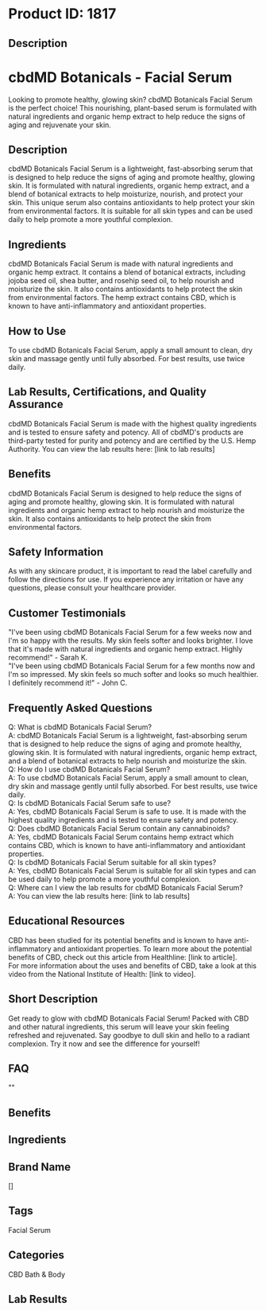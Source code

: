 # Product ID: 1817
## Description
<h1>
 cbdMD Botanicals - Facial Serum<br />
</h1>
<p>
 Looking to promote healthy, glowing skin? cbdMD Botanicals Facial Serum is the perfect choice! This nourishing, plant-based serum is formulated with natural ingredients and organic hemp extract to help reduce the signs of aging and rejuvenate your skin.
</p>
<h2>
 Description<br />
</h2>
<p>
 cbdMD Botanicals Facial Serum is a lightweight, fast-absorbing serum that is designed to help reduce the signs of aging and promote healthy, glowing skin. It is formulated with natural ingredients, organic hemp extract, and a blend of botanical extracts to help moisturize, nourish, and protect your skin. This unique serum also contains antioxidants to help protect your skin from environmental factors. It is suitable for all skin types and can be used daily to help promote a more youthful complexion.
</p>
<h2>
 Ingredients<br />
</h2>
<p>
 cbdMD Botanicals Facial Serum is made with natural ingredients and organic hemp extract. It contains a blend of botanical extracts, including jojoba seed oil, shea butter, and rosehip seed oil, to help nourish and moisturize the skin. It also contains antioxidants to help protect the skin from environmental factors. The hemp extract contains CBD, which is known to have anti-inflammatory and antioxidant properties.
</p>
<h2>
 How to Use<br />
</h2>
<p>
 To use cbdMD Botanicals Facial Serum, apply a small amount to clean, dry skin and massage gently until fully absorbed. For best results, use twice daily.
</p>
<h2>
 Lab Results, Certifications, and Quality Assurance<br />
</h2>
<p>
 cbdMD Botanicals Facial Serum is made with the highest quality ingredients and is tested to ensure safety and potency. All of cbdMD's products are third-party tested for purity and potency and are certified by the U.S. Hemp Authority. You can view the lab results here: [link to lab results]
</p>
<h2>
 Benefits<br />
</h2>
<p>
 cbdMD Botanicals Facial Serum is designed to help reduce the signs of aging and promote healthy, glowing skin. It is formulated with natural ingredients and organic hemp extract to help nourish and moisturize the skin. It also contains antioxidants to help protect the skin from environmental factors.
</p>
<h2>
 Safety Information<br />
</h2>
<p>
 As with any skincare product, it is important to read the label carefully and follow the directions for use. If you experience any irritation or have any questions, please consult your healthcare provider.
</p>
<h2>
 Customer Testimonials<br />
</h2>
<p>
 "I've been using cbdMD Botanicals Facial Serum for a few weeks now and I'm so happy with the results. My skin feels softer and looks brighter. I love that it's made with natural ingredients and organic hemp extract. Highly recommend!" - Sarah K.<br />
"I've been using cbdMD Botanicals Facial Serum for a few months now and I'm so impressed. My skin feels so much softer and looks so much healthier. I definitely recommend it!" - John C.
</p>
<h2>
 Frequently Asked Questions<br />
</h2>
<p>
 Q: What is cbdMD Botanicals Facial Serum?<br />
A: cbdMD Botanicals Facial Serum is a lightweight, fast-absorbing serum that is designed to help reduce the signs of aging and promote healthy, glowing skin. It is formulated with natural ingredients, organic hemp extract, and a blend of botanical extracts to help nourish and moisturize the skin.<br />
Q: How do I use cbdMD Botanicals Facial Serum?<br />
A: To use cbdMD Botanicals Facial Serum, apply a small amount to clean, dry skin and massage gently until fully absorbed. For best results, use twice daily.<br />
Q: Is cbdMD Botanicals Facial Serum safe to use?<br />
A: Yes, cbdMD Botanicals Facial Serum is safe to use. It is made with the highest quality ingredients and is tested to ensure safety and potency.<br />
Q: Does cbdMD Botanicals Facial Serum contain any cannabinoids?<br />
A: Yes, cbdMD Botanicals Facial Serum contains hemp extract which contains CBD, which is known to have anti-inflammatory and antioxidant properties.<br />
Q: Is cbdMD Botanicals Facial Serum suitable for all skin types?<br />
A: Yes, cbdMD Botanicals Facial Serum is suitable for all skin types and can be used daily to help promote a more youthful complexion.<br />
Q: Where can I view the lab results for cbdMD Botanicals Facial Serum?<br />
A: You can view the lab results here: [link to lab results]
</p>
<h2>
 Educational Resources<br />
</h2>
<p>
 CBD has been studied for its potential benefits and is known to have anti-inflammatory and antioxidant properties. To learn more about the potential benefits of CBD, check out this article from Healthline: [link to article].<br />
For more information about the uses and benefits of CBD, take a look at this video from the National Institute of Health: [link to video].</p>

## Short Description
<p>Get ready to glow with cbdMD Botanicals Facial Serum! Packed with CBD and other natural ingredients, this serum will leave your skin feeling refreshed and rejuvenated. Say goodbye to dull skin and hello to a radiant complexion. Try it now and see the difference for yourself!</p>

## FAQ
""
## Benefits

## Ingredients

## Brand Name
[]
## Tags
Facial Serum
## Categories
CBD Bath &amp; Body
## Lab Results


